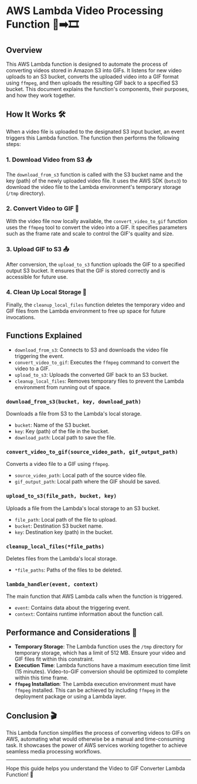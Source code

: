 
# AWS Lambda Video Processing Function 🎥➡️🎞️

## Overview
This AWS Lambda function is designed to automate the process of converting videos stored in Amazon S3 into GIFs. It listens for new video uploads to an S3 bucket, converts the uploaded video into a GIF format using `ffmpeg`, and then uploads the resulting GIF back to a specified S3 bucket. This document explains the function's components, their purposes, and how they work together.

## How It Works 🛠️
When a video file is uploaded to the designated S3 input bucket, an event triggers this Lambda function. The function then performs the following steps:

### 1. Download Video from S3 📥
The `download_from_s3` function is called with the S3 bucket name and the key (path) of the newly uploaded video file. It uses the AWS SDK (`boto3`) to download the video file to the Lambda environment's temporary storage (`/tmp` directory).

### 2. Convert Video to GIF 🔄
With the video file now locally available, the `convert_video_to_gif` function uses the `ffmpeg` tool to convert the video into a GIF. It specifies parameters such as the frame rate and scale to control the GIF's quality and size.

### 3. Upload GIF to S3 📤
After conversion, the `upload_to_s3` function uploads the GIF to a specified output S3 bucket. It ensures that the GIF is stored correctly and is accessible for future use.

### 4. Clean Up Local Storage 🧹
Finally, the `cleanup_local_files` function deletes the temporary video and GIF files from the Lambda environment to free up space for future invocations.

## Functions Explained

- `download_from_s3`: Connects to S3 and downloads the video file triggering the event.
- `convert_video_to_gif`: Executes the `ffmpeg` command to convert the video to a GIF.
- `upload_to_s3`: Uploads the converted GIF back to an S3 bucket.
- `cleanup_local_files`: Removes temporary files to prevent the Lambda environment from running out of space.
  

### `download_from_s3(bucket, key, download_path)`
Downloads a file from S3 to the Lambda's local storage.
- `bucket`: Name of the S3 bucket.
- `key`: Key (path) of the file in the bucket.
- `download_path`: Local path to save the file.

### `convert_video_to_gif(source_video_path, gif_output_path)`
Converts a video file to a GIF using `ffmpeg`.
- `source_video_path`: Local path of the source video file.
- `gif_output_path`: Local path where the GIF should be saved.

### `upload_to_s3(file_path, bucket, key)`
Uploads a file from the Lambda's local storage to an S3 bucket.
- `file_path`: Local path of the file to upload.
- `bucket`: Destination S3 bucket name.
- `key`: Destination key (path) in the bucket.

### `cleanup_local_files(*file_paths)`
Deletes files from the Lambda's local storage.
- `*file_paths`: Paths of the files to be deleted.

### `lambda_handler(event, context)`
The main function that AWS Lambda calls when the function is triggered.
- `event`: Contains data about the triggering event.
- `context`: Contains runtime information about the function call.

## Performance and Considerations 🚀
- **Temporary Storage**: The Lambda function uses the `/tmp` directory for temporary storage, which has a limit of 512 MB. Ensure your video and GIF files fit within this constraint.
- **Execution Time**: Lambda functions have a maximum execution time limit (15 minutes). Video-to-GIF conversion should be optimized to complete within this time frame.
- **`ffmpeg` Installation**: The Lambda execution environment must have `ffmpeg` installed. This can be achieved by including `ffmpeg` in the deployment package or using a Lambda layer.

## Conclusion 🎬
This Lambda function simplifies the process of converting videos to GIFs on AWS, automating what would otherwise be a manual and time-consuming task. It showcases the power of AWS services working together to achieve seamless media processing workflows.

---

Hope this guide helps you understand the Video to GIF Converter Lambda Function! 🌟
